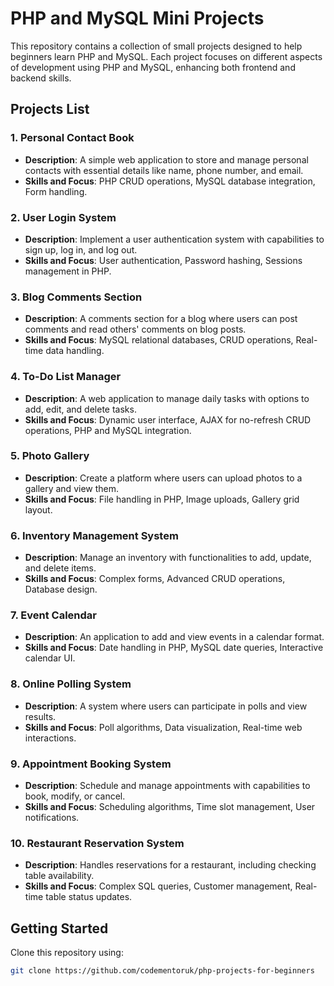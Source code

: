 # PHP and MySQL Mini Projects

This repository contains a collection of small projects designed to help beginners learn PHP and MySQL. Each project focuses on different aspects of development using PHP and MySQL, enhancing both frontend and backend skills.

## Projects List

### 1. Personal Contact Book

- **Description**: A simple web application to store and manage personal contacts with essential details like name, phone number, and email.
- **Skills and Focus**: PHP CRUD operations, MySQL database integration, Form handling.

### 2. User Login System

- **Description**: Implement a user authentication system with capabilities to sign up, log in, and log out.
- **Skills and Focus**: User authentication, Password hashing, Sessions management in PHP.

### 3. Blog Comments Section

- **Description**: A comments section for a blog where users can post comments and read others' comments on blog posts.
- **Skills and Focus**: MySQL relational databases, CRUD operations, Real-time data handling.

### 4. To-Do List Manager

- **Description**: A web application to manage daily tasks with options to add, edit, and delete tasks.
- **Skills and Focus**: Dynamic user interface, AJAX for no-refresh CRUD operations, PHP and MySQL integration.

### 5. Photo Gallery

- **Description**: Create a platform where users can upload photos to a gallery and view them.
- **Skills and Focus**: File handling in PHP, Image uploads, Gallery grid layout.

### 6. Inventory Management System

- **Description**: Manage an inventory with functionalities to add, update, and delete items.
- **Skills and Focus**: Complex forms, Advanced CRUD operations, Database design.

### 7. Event Calendar

- **Description**: An application to add and view events in a calendar format.
- **Skills and Focus**: Date handling in PHP, MySQL date queries, Interactive calendar UI.

### 8. Online Polling System

- **Description**: A system where users can participate in polls and view results.
- **Skills and Focus**: Poll algorithms, Data visualization, Real-time web interactions.

### 9. Appointment Booking System

- **Description**: Schedule and manage appointments with capabilities to book, modify, or cancel.
- **Skills and Focus**: Scheduling algorithms, Time slot management, User notifications.

### 10. Restaurant Reservation System

- **Description**: Handles reservations for a restaurant, including checking table availability.
- **Skills and Focus**: Complex SQL queries, Customer management, Real-time table status updates.

## Getting Started

Clone this repository using:

```bash
git clone https://github.com/codementoruk/php-projects-for-beginners
```
